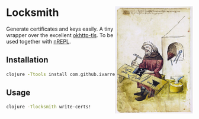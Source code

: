 # <img align="right" src="locksmith.png" width="210" height="291"> Locksmith

Generate certificates and keys easily. A tiny wrapper over the excellent [okhttp-tls](https://github.com/square/okhttp/tree/master/okhttp-tls).
To be used together with [nREPL](https://github.com/nrepl/nrepl).

## Installation

```bash
clojure -Ttools install com.github.ivarref/locksmith '{:git/tag "v0.1.10"}' :as locksmith
```

## Usage

```bash
clojure -Tlocksmith write-certs!
```
